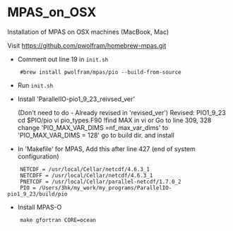 # MPAS_on_OSX

Installation of MPAS on OSX machines (MacBook, Mac)

Visit https://github.com/pwolfram/homebrew-mpas.git 

- Comment out line 19 in `init.sh`
```
    #brew install pwolfram/mpas/pio --build-from-source
```
    
- Run `init.sh`

- Install 'ParallelIO-pio1_9_23_reivsed_ver'

  (Don't need to do - Already revised in 'revised_ver')
  Revised: PIO1_9_23
    cd $PIO/pio
    vi pio_types.F90
    !find MAX in vi    or Go to line 309, 328
    change 'PIO_MAX_VAR_DIMS =nf_max_var_dims' to 'PIO_MAX_VAR_DIMS = 128'
    go to build dir. and install


- In 'Makefile' for MPAS, Add this after line 427 (end of system configuration)
```
    NETCDF = /usr/local/Cellar/netcdf/4.6.3_1
    NETCDFF = /usr/local/Cellar/netcdf/4.6.3_1
    PNETCDF = /usr/local/Cellar/parallel-netcdf/1.7.0_2
    PIO = /Users/3hk/my_work/my_programs/ParallelIO-pio1_9_23/build/pio
```
- Install MPAS-O
```
    make gfortran CORE=ocean 
```
